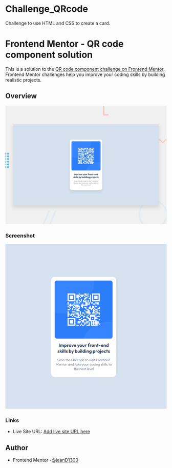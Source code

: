 # Challenge_QRcode
Challenge to use  HTML and CSS to create a card.

# Frontend Mentor - QR code component solution

This is a solution to the [QR code component challenge on Frontend Mentor](https://www.frontendmentor.io/challenges/qr-code-component-iux_sIO_H). Frontend Mentor challenges help you improve your coding skills by building realistic projects. 


## Overview
<img src="/images//desktop-preview.jpg" alt="preview"/>

### Screenshot


![This is my solution](/images/screenshot.png)


### Links

- Live Site URL: [Add live site URL here](https://your-live-site-url.com)


## Author

- Frontend Mentor -[@jeanD1300](https://www.frontendmentor.io/profile/jeanD1300)


